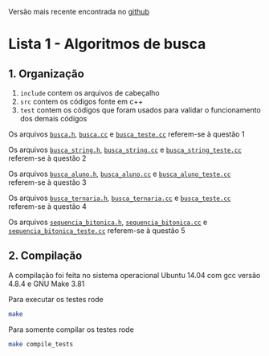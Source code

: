 Versão mais recente encontrada no [github](https://github.com/gabriel-araujjo/search-algorithms)

# Lista 1 - Algoritmos de busca #

## 1. Organização ##

1. `include` contem os arquivos de cabeçalho
2. `src` contem os códigos fonte em c++
3. `test` contem os códigos que foram usados para validar o funcionamento dos
    demais códigos

Os arquivos 
[`busca.h`](https://github.com/gabriel-araujjo/search-algorithms/blob/master/include/busca.h), 
[`busca.cc`](https://github.com/gabriel-araujjo/search-algorithms/blob/master/src/busca.cc) e 
[`busca_teste.cc`](https://github.com/gabriel-araujjo/search-algorithms/blob/master/test/src/busca_teste.cc) 
referem-se à questão 1

Os arquivos 
[`busca_string.h`](https://github.com/gabriel-araujjo/search-algorithms/blob/master/include/busca_string.h), 
[`busca_string.cc`](https://github.com/gabriel-araujjo/search-algorithms/blob/master/src/busca_string.cc) e 
[`busca_string_teste.cc`](https://github.com/gabriel-araujjo/search-algorithms/blob/master/test/src/busca_string_teste.cc) 
referem-se à questão 2

Os arquivos 
[`busca_aluno.h`](https://github.com/gabriel-araujjo/search-algorithms/blob/master/include/busca_aluno.h),
[`busca_aluno.cc`](https://github.com/gabriel-araujjo/search-algorithms/blob/master/src/busca_aluno.cc) e
[`busca_aluno_teste.cc`](https://github.com/gabriel-araujjo/search-algorithms/blob/master/test/src/busca_aluno_teste.cc) 
referem-se à questão 3

Os arquivos 
[`busca_ternaria.h`](https://github.com/gabriel-araujjo/search-algorithms/blob/master/include/busca_ternaria.h), 
[`busca_ternaria.cc`](https://github.com/gabriel-araujjo/search-algorithms/blob/master/src/busca_ternaria.cc) e 
[`busca_teste.cc`](https://github.com/gabriel-araujjo/search-algorithms/blob/master/test/src/busca_ternaria_teste.cc) 
referem-se à questão 4

Os arquivos 
[`sequencia_bitonica.h`](https://github.com/gabriel-araujjo/search-algorithms/blob/master/include/sequencia_bitonica.h), 
[`sequencia_bitonica.cc`](https://github.com/gabriel-araujjo/search-algorithms/blob/master/src/sequencia_bitonica.cc) e 
[`sequencia_bitonica_teste.cc`](https://github.com/gabriel-araujjo/search-algorithms/blob/master/test/src/sequencia_bitonica_teste.cc) 
referem-se à questão 5

## 2. Compilação ##

A compilação foi feita no sistema operacional Ubuntu 14.04 com gcc versão 4.8.4
e GNU Make 3.81

Para executar os testes rode

```bash
make
```

Para somente compilar os testes rode

```bash
make compile_tests
```
